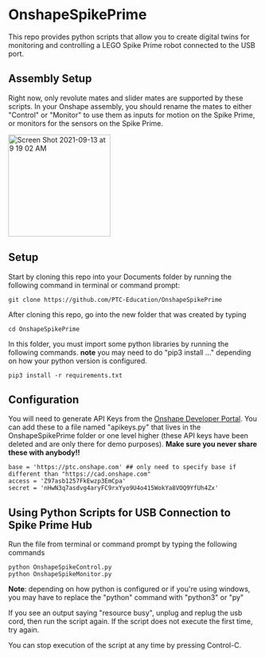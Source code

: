 # OnshapeSpikePrime
This repo provides python scripts that allow you to create digital twins for monitoring and controlling a LEGO Spike Prime robot connected to the USB port.

## Assembly Setup
Right now, only revolute mates and slider mates are supported by these scripts. In your Onshape assembly, you should rename the mates to either "Control" or "Monitor" to use them as inputs for motion on the Spike Prime, or monitors for the sensors on the Spike Prime.

<img width="205" alt="Screen Shot 2021-09-13 at 9 19 02 AM" src="https://user-images.githubusercontent.com/54808875/133090701-4d009f52-1db0-4f9e-94dc-f824d0e94912.png">

## Setup

Start by cloning this repo into your Documents folder by running the following command in terminal or command prompt:
```
git clone https://github.com/PTC-Education/OnshapeSpikePrime
```
After cloning this repo, go into the new folder that was created by typing
```
cd OnshapeSpikePrime
```
In this folder, you must import some python libraries by running the following commands. **note** you may need to do "pip3 install ..." depending on how your python version is configured.
```
pip3 install -r requirements.txt
```

## Configuration

You will need to generate API Keys from the [Onshape Developer Portal](https://dev-portal.onshape.com/). You can add these to a file named "apikeys.py" that lives in the OnshapeSpikePrime folder or one level higher (these API keys have been deleted and are only there for demo purposes). **Make sure you never share these with anybody!!**
```
base = 'https://ptc.onshape.com' ## only need to specify base if different than "https://cad.onshape.com"
access = 'Z97asb1257FkEwzp3EmCpa'
secret = 'nHwN3q7asdvg4aryFC9rxYyo9U4o415WokYa8VOQ9YfUh4Zx'
```

## Using Python Scripts for USB Connection to Spike Prime Hub

Run the file from terminal or command prompt by typing the following commands
```
python OnshapeSpikeControl.py
python OnshapeSpikeMonitor.py
```
**Note**: depending on how python is configured or if you're using windows, you may have to replace the "python" command with "python3" or "py"

If you see an output saying "resource busy", unplug and replug the usb cord, then run the script again. If the script does not execute the first time, try again.

You can stop execution of the script at any time by pressing Control-C.
